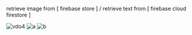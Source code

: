 retrieve image from [ firebase store ]  /  retrieve text  from [ firebase cloud firestore ]

![vdo4](https://github.com/nxbitakinema/NEWSPAPER-FIREBASE/assets/93174599/a78303e0-9782-4a96-94d8-277099b7eeb2) 
![a](https://github.com/nxbitakinema/NEWSPAPER-FIREBASE/assets/93174599/0618da61-d3d0-4171-9e07-4df60e8c0088) ![b](https://github.com/nxbitakinema/NEWSPAPER-FIREBASE/assets/93174599/c9b1d1e0-09c2-4a63-927d-b62640506612)


